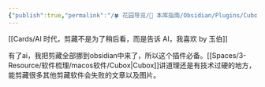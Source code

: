 ```yaml
---
{"publish":true,"permalink":"/🍀 花园导览/🧰 本库指南/Obsidian/Plugins/Cubox Obsidian 同步插件.md","aliases":"cubox-sync","created":"2025-06-05","modified":"2025-07-10","tags":["obsidian插件"],"cssclasses":""}
---
```



[[Cards/AI 时代，剪藏不是为了稍后看，而是告诉 AI，我喜欢 by 玉伯]]

有了ai，我把剪藏全部挪到obsidian中来了，所以这个插件必备。[[Spaces/3-Resource/软件梳理/macos软件/Cubox\|Cubox]]讲道理还是有技术过硬的地方，能剪藏很多其他剪藏软件会失败的文章以及图片。
